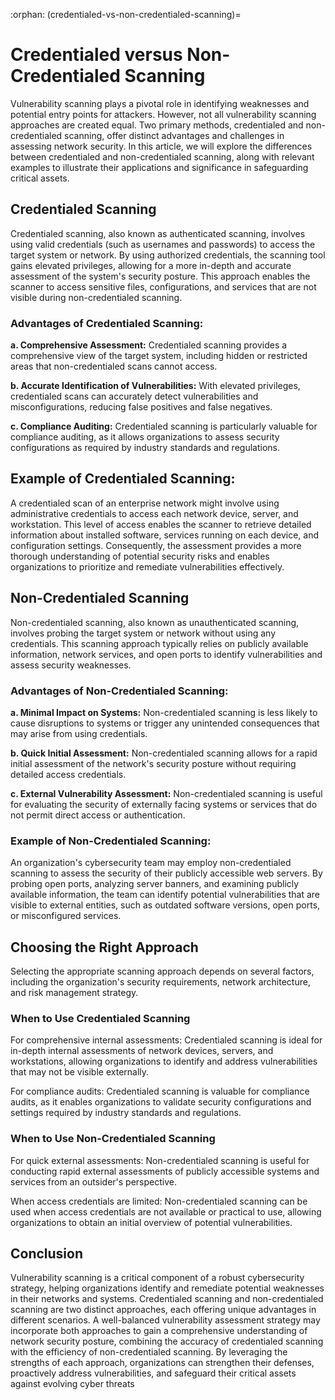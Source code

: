:orphan:
(credentialed-vs-non-credentialed-scanning)=

# Credentialed versus Non-Credentialed Scanning 

Vulnerability scanning plays a pivotal role in identifying weaknesses and potential entry points for attackers. However, not all vulnerability scanning approaches are created equal. Two primary methods, credentialed and non-credentialed scanning, offer distinct advantages and challenges in assessing network security. In this article, we will explore the differences between credentialed and non-credentialed scanning, along with relevant examples to illustrate their applications and significance in safeguarding critical assets. 

## Credentialed Scanning

Credentialed scanning, also known as authenticated scanning, involves using valid credentials (such as usernames and passwords) to access the target system or network. By using authorized credentials, the scanning tool gains elevated privileges, allowing for a more in-depth and accurate assessment of the system's security posture. This approach enables the scanner to access sensitive files, configurations, and services that are not visible during non-credentialed scanning. 

### Advantages of Credentialed Scanning: 

**a. Comprehensive Assessment:** Credentialed scanning provides a comprehensive view of the target system, including hidden or restricted areas that non-credentialed scans cannot access. 

**b. Accurate Identification of Vulnerabilities:** With elevated privileges, credentialed scans can accurately detect vulnerabilities and misconfigurations, reducing false positives and false negatives. 

**c. Compliance Auditing:** Credentialed scanning is particularly valuable for compliance auditing, as it allows organizations to assess security configurations as required by industry standards and regulations. 

## Example of Credentialed Scanning: 

A credentialed scan of an enterprise network might involve using administrative credentials to access each network device, server, and workstation. This level of access enables the scanner to retrieve detailed information about installed software, services running on each device, and configuration settings. Consequently, the assessment provides a more thorough understanding of potential security risks and enables organizations to prioritize and remediate vulnerabilities effectively. 

## Non-Credentialed Scanning

Non-credentialed scanning, also known as unauthenticated scanning, involves probing the target system or network without using any credentials. This scanning approach typically relies on publicly available information, network services, and open ports to identify vulnerabilities and assess security weaknesses. 

### Advantages of Non-Credentialed Scanning: 

**a. Minimal Impact on Systems:** Non-credentialed scanning is less likely to cause disruptions to systems or trigger any unintended consequences that may arise from using credentials. 

**b. Quick Initial Assessment:** Non-credentialed scanning allows for a rapid initial assessment of the network's security posture without requiring detailed access credentials. 

**c. External Vulnerability Assessment:** Non-credentialed scanning is useful for evaluating the security of externally facing systems or services that do not permit direct access or authentication. 

### Example of Non-Credentialed Scanning: 

An organization's cybersecurity team may employ non-credentialed scanning to assess the security of their publicly accessible web servers. By probing open ports, analyzing server banners, and examining publicly available information, the team can identify potential vulnerabilities that are visible to external entities, such as outdated software versions, open ports, or misconfigured services. 

## Choosing the Right Approach

Selecting the appropriate scanning approach depends on several factors, including the organization's security requirements, network architecture, and risk management strategy. 

### When to Use Credentialed Scanning

For comprehensive internal assessments: Credentialed scanning is ideal for in-depth internal assessments of network devices, servers, and workstations, allowing organizations to identify and address vulnerabilities that may not be visible externally. 

For compliance audits: Credentialed scanning is valuable for compliance audits, as it enables organizations to validate security configurations and settings required by industry standards and regulations. 

### When to Use Non-Credentialed Scanning

For quick external assessments: Non-credentialed scanning is useful for conducting rapid external assessments of publicly accessible systems and services from an outsider's perspective. 

When access credentials are limited: Non-credentialed scanning can be used when access credentials are not available or practical to use, allowing organizations to obtain an initial overview of potential vulnerabilities. 

## Conclusion

Vulnerability scanning is a critical component of a robust cybersecurity strategy, helping organizations identify and remediate potential weaknesses in their networks and systems. Credentialed scanning and non-credentialed scanning are two distinct approaches, each offering unique advantages in different scenarios. A well-balanced vulnerability assessment strategy may incorporate both approaches to gain a comprehensive understanding of network security posture, combining the accuracy of credentialed scanning with the efficiency of non-credentialed scanning. By leveraging the strengths of each approach, organizations can strengthen their defenses, proactively address vulnerabilities, and safeguard their critical assets against evolving cyber threats